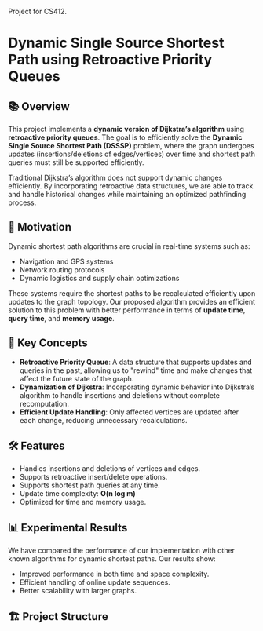 Project for CS412.

# Dynamic Single Source Shortest Path using Retroactive Priority Queues

## 📚 Overview

This project implements a **dynamic version of Dijkstra’s algorithm** using **retroactive priority queues**. The goal is to efficiently solve the **Dynamic Single Source Shortest Path (DSSSP)** problem, where the graph undergoes updates (insertions/deletions of edges/vertices) over time and shortest path queries must still be supported efficiently.

Traditional Dijkstra’s algorithm does not support dynamic changes efficiently. By incorporating retroactive data structures, we are able to track and handle historical changes while maintaining an optimized pathfinding process.

## 🚀 Motivation

Dynamic shortest path algorithms are crucial in real-time systems such as:
- Navigation and GPS systems
- Network routing protocols
- Dynamic logistics and supply chain optimizations

These systems require the shortest paths to be recalculated efficiently upon updates to the graph topology. Our proposed algorithm provides an efficient solution to this problem with better performance in terms of **update time**, **query time**, and **memory usage**.

## 🧠 Key Concepts

- **Retroactive Priority Queue**: A data structure that supports updates and queries in the past, allowing us to "rewind" time and make changes that affect the future state of the graph.
- **Dynamization of Dijkstra**: Incorporating dynamic behavior into Dijkstra’s algorithm to handle insertions and deletions without complete recomputation.
- **Efficient Update Handling**: Only affected vertices are updated after each change, reducing unnecessary recalculations.

## 🛠 Features

- Handles insertions and deletions of vertices and edges.
- Supports retroactive insert/delete operations.
- Supports shortest path queries at any time.
- Update time complexity: **O(n log m)**
- Optimized for time and memory usage.

## 📊 Experimental Results

We have compared the performance of our implementation with other known algorithms for dynamic shortest paths. Our results show:

- Improved performance in both time and space complexity.
- Efficient handling of online update sequences.
- Better scalability with larger graphs.

## 🏗️ Project Structure

